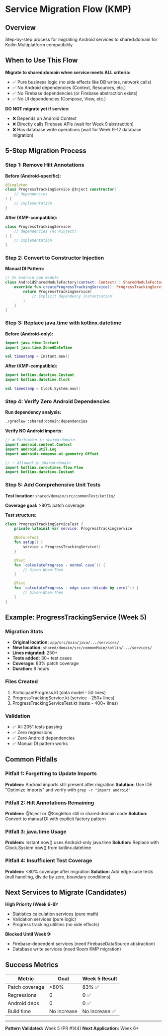 # Service Migration Flow (KMP)

## Overview

Step-by-step process for migrating Android services to shared:domain for Kotlin Multiplatform compatibility.

## When to Use This Flow

**Migrate to shared:domain when service meets ALL criteria:**
- ✅ Pure business logic (no side effects like DB writes, network calls)
- ✅ No Android dependencies (Context, Resources, etc.)
- ✅ No Firebase dependencies (or Firebase abstraction exists)
- ✅ No UI dependencies (Compose, View, etc.)

**DO NOT migrate yet if service:**
- ❌ Depends on Android Context
- ❌ Directly calls Firebase APIs (wait for Week 9 abstraction)
- ❌ Has database write operations (wait for Week 9-12 database migration)

## 5-Step Migration Process

### Step 1: Remove Hilt Annotations

**Before (Android-specific):**
```kotlin
@Singleton
class ProgressTrackingService @Inject constructor(
    // dependencies
) {
    // implementation
}
```

**After (KMP-compatible):**
```kotlin
class ProgressTrackingService(
    // dependencies (no @Inject)
) {
    // implementation
}
```

### Step 2: Convert to Constructor Injection

**Manual DI Pattern:**
```kotlin
// In Android app module
class AndroidSharedModuleFactory(context: Context) : SharedModuleFactory {
    override fun createProgressTrackingService(): ProgressTrackingService {
        return ProgressTrackingService(
            // Explicit dependency instantiation
        )
    }
}
```

### Step 3: Replace java.time with kotlinx.datetime

**Before (Android-only):**
```kotlin
import java.time.Instant
import java.time.ZonedDateTime

val timestamp = Instant.now()
```

**After (KMP-compatible):**
```kotlin
import kotlinx.datetime.Instant
import kotlinx.datetime.Clock

val timestamp = Clock.System.now()
```

### Step 4: Verify Zero Android Dependencies

**Run dependency analysis:**
```bash
./gradlew :shared:domain:dependencies
```

**Verify NO Android imports:**
```kotlin
// ❌ Forbidden in shared:domain
import android.content.Context
import android.util.Log
import androidx.compose.ui.geometry.Offset

// ✅ Allowed in shared:domain
import kotlinx.coroutines.flow.Flow
import kotlinx.datetime.Instant
```

### Step 5: Add Comprehensive Unit Tests

**Test location:** `shared/domain/src/commonTest/kotlin/`

**Coverage goal:** >80% patch coverage

**Test structure:**
```kotlin
class ProgressTrackingServiceTest {
    private lateinit var service: ProgressTrackingService

    @BeforeTest
    fun setup() {
        service = ProgressTrackingService()
    }

    @Test
    fun `calculateProgress - normal case`() {
        // Given-When-Then
    }

    @Test
    fun `calculateProgress - edge case (divide by zero)`() {
        // Given-When-Then
    }
}
```

## Example: ProgressTrackingService (Week 5)

### Migration Stats

- **Original location:** `app/src/main/java/.../services/`
- **New location:** `shared/domain/src/commonMain/kotlin/.../services/`
- **Lines migrated:** 250+
- **Tests added:** 30+ test cases
- **Coverage:** 83% patch coverage
- **Duration:** 8 hours

### Files Created

1. ParticipantProgress.kt (data model - 50 lines)
2. ProgressTrackingService.kt (service - 250+ lines)
3. ProgressTrackingServiceTest.kt (tests - 400+ lines)

### Validation

- ✅ All 2051 tests passing
- ✅ Zero regressions
- ✅ Zero Android dependencies
- ✅ Manual DI pattern works

## Common Pitfalls

### Pitfall 1: Forgetting to Update Imports

**Problem:** Android imports still present after migration
**Solution:** Use IDE "Optimize Imports" and verify with `grep -r "import android"`

### Pitfall 2: Hilt Annotations Remaining

**Problem:** @Inject or @Singleton still in shared:domain code
**Solution:** Convert to manual DI with explicit factory pattern

### Pitfall 3: java.time Usage

**Problem:** Instant.now() uses Android-only java.time
**Solution:** Replace with Clock.System.now() from kotlinx.datetime

### Pitfall 4: Insufficient Test Coverage

**Problem:** <80% coverage after migration
**Solution:** Add edge case tests (null handling, divide by zero, boundary conditions)

## Next Services to Migrate (Candidates)

**High Priority (Week 6-8):**
- Statistics calculation services (pure math)
- Validation services (pure logic)
- Progress tracking utilities (no side effects)

**Blocked Until Week 9:**
- Firebase-dependent services (need FirebaseDataSource abstraction)
- Database write services (need Room KMP migration)

## Success Metrics

| Metric         | Goal        | Week 5 Result |
|----------------|-------------|---------------|
| Patch coverage | >80%        | 83% ✅         |
| Regressions    | 0           | 0 ✅           |
| Android deps   | 0           | 0 ✅           |
| Build time     | No increase | No increase ✅ |

---

**Pattern Validated:** Week 5 (PR #144)
**Next Application:** Week 6+
